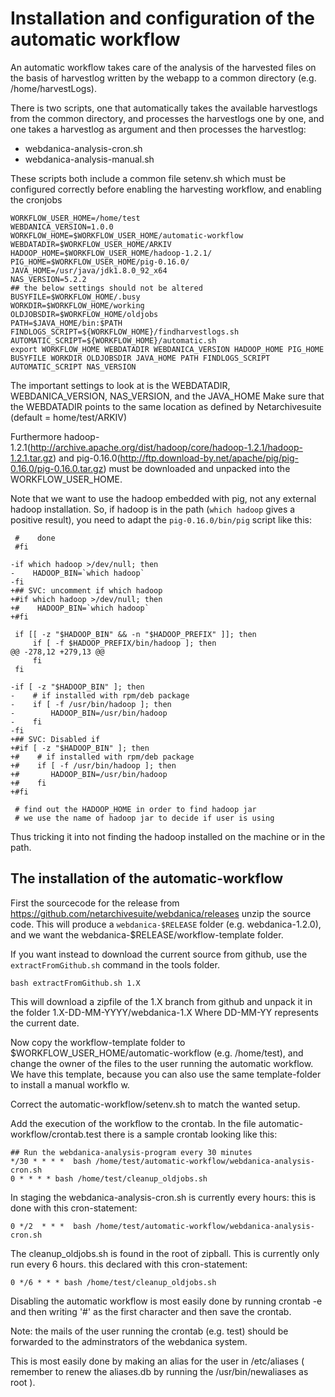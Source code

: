 # Installation and configuration of the automatic workflow

An automatic workflow takes care of the analysis of the harvested files on the basis of harvestlog written by the webapp to a common
directory (e.g. /home/harvestLogs).

There is two scripts, one that automatically takes the available harvestlogs from the common directory, and processes the harvestlogs one by one, and one takes a harvestlog as argument and then processes the harvestlog:
 * webdanica-analysis-cron.sh
 * webdanica-analysis-manual.sh

These scripts both include a common file setenv.sh which must be configured correctly before enabling the harvesting workflow, and enabling the cronjobs 
``` 
WORKFLOW_USER_HOME=/home/test
WEBDANICA_VERSION=1.0.0
WORKFLOW_HOME=$WORKFLOW_USER_HOME/automatic-workflow
WEBDATADIR=$WORKFLOW_USER_HOME/ARKIV
HADOOP_HOME=$WORKFLOW_USER_HOME/hadoop-1.2.1/
PIG_HOME=$WORKFLOW_USER_HOME/pig-0.16.0/
JAVA_HOME=/usr/java/jdk1.8.0_92_x64
NAS_VERSION=5.2.2
## the below settings should not be altered
BUSYFILE=$WORKFLOW_HOME/.busy
WORKDIR=$WORKFLOW_HOME/working
OLDJOBSDIR=$WORKFLOW_HOME/oldjobs
PATH=$JAVA_HOME/bin:$PATH
FINDLOGS_SCRIPT=${WORKFLOW_HOME}/findharvestlogs.sh
AUTOMATIC_SCRIPT=${WORKFLOW_HOME}/automatic.sh
export WORKFLOW_HOME WEBDATADIR WEBDANICA_VERSION HADOOP_HOME PIG_HOME BUSYFILE WORKDIR OLDJOBSDIR JAVA_HOME PATH FINDLOGS_SCRIPT AUTOMATIC_SCRIPT NAS_VERSION
```

The important settings to look at is the WEBDATADIR, WEBDANICA_VERSION, NAS_VERSION, and the JAVA_HOME
Make sure that the WEBDATADIR points to the same location as defined by Netarchivesuite (default = home/test/ARKIV)

Furthermore hadoop-1.2.1(http://archive.apache.org/dist/hadoop/core/hadoop-1.2.1/hadoop-1.2.1.tar.gz) and pig-0.16.0(http://ftp.download-by.net/apache/pig/pig-0.16.0/pig-0.16.0.tar.gz) must be downloaded and unpacked into the WORKFLOW_USER_HOME.

Note that we want to use the hadoop embedded with pig, not any external hadoop installation. So, if hadoop is in the path (`which hadoop` gives a positive result), you need to 
adapt the `pig-0.16.0/bin/pig` script like this:
```
 #    done
 #fi
 
-if which hadoop >/dev/null; then
-    HADOOP_BIN=`which hadoop`
-fi
+## SVC: uncomment if which hadoop
+#if which hadoop >/dev/null; then
+#    HADOOP_BIN=`which hadoop`
+#fi
 
 if [[ -z "$HADOOP_BIN" && -n "$HADOOP_PREFIX" ]]; then
     if [ -f $HADOOP_PREFIX/bin/hadoop ]; then
@@ -278,12 +279,13 @@
     fi
 fi
 
-if [ -z "$HADOOP_BIN" ]; then
-    # if installed with rpm/deb package
-    if [ -f /usr/bin/hadoop ]; then
-        HADOOP_BIN=/usr/bin/hadoop
-    fi
-fi
+## SVC: Disabled if 
+#if [ -z "$HADOOP_BIN" ]; then
+#    # if installed with rpm/deb package
+#    if [ -f /usr/bin/hadoop ]; then
+#       HADOOP_BIN=/usr/bin/hadoop
+#    fi
+#fi
 
 # find out the HADOOP_HOME in order to find hadoop jar
 # we use the name of hadoop jar to decide if user is using
```
Thus tricking it into not finding the hadoop installed on the machine or in the path.

## The installation of the automatic-workflow 

First the sourcecode for the release from https://github.com/netarchivesuite/webdanica/releases
unzip the source code. This will produce a `webdanica-$RELEASE` folder (e.g. webdanica-1.2.0), and we want the webdanica-$RELEASE/workflow-template folder.  

If you want instead to download the current source from github, use the `extractFromGithub.sh` command in the tools folder.
```
bash extractFromGithub.sh 1.X
```
This will download a zipfile of the 1.X branch from github and unpack it in the folder 1.X-DD-MM-YYYY/webdanica-1.X Where DD-MM-YY represents the current date.


Now copy the workflow-template folder to $WORKFLOW_USER_HOME/automatic-workflow (e.g. /home/test), and change the owner of the files to the user running the automatic workflow. We have this template, because you can also use the same template-folder to install a manual workflo w.

Correct the automatic-workflow/setenv.sh to match the wanted setup.

Add the execution of the workflow to the crontab. In the file automatic-workflow/crontab.test there is a sample crontab looking like this:

```
## Run the webdanica-analysis-program every 30 minutes
*/30 * * * *  bash /home/test/automatic-workflow/webdanica-analysis-cron.sh
0 * * * * bash /home/test/cleanup_oldjobs.sh
```

In staging the webdanica-analysis-cron.sh is currently every hours:
this is done with this cron-statement:
```
0 */2  * * *  bash /home/test/automatic-workflow/webdanica-analysis-cron.sh
```
The cleanup_oldjobs.sh is found in the root of zipball. This is currently only run every 6 hours.
this declared with this cron-statement:
```
0 */6 * * * bash /home/test/cleanup_oldjobs.sh
```

Disabling the automatic workflow is most easily done by running crontab -e
and then writing '#' as the first character and then save the crontab.

Note: the mails of the user running the crontab (e.g. test) should be forwarded to the adminstrators of the webdanica system.

This is most easily done by making an alias for the user in /etc/aliases ( remember to renew the aliases.db by running the /usr/bin/newaliases as root ).


